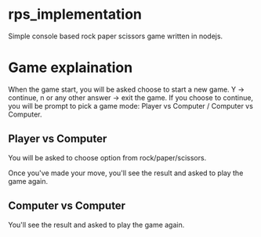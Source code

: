 # rps_implementation

Simple console based rock paper scissors game written in nodejs.

# Game explaination
When the game start, you will be asked choose to start a new game. Y -> continue, n or any other answer -> exit the game. If you choose to continue, you will be prompt to pick a game mode: Player vs Computer / Computer vs Computer.

## Player vs Computer
You will be asked to choose option from rock/paper/scissors.

Once you've made your move, you'll see the result and asked to play the game again.

## Computer vs Computer
You'll see the result and asked to play the game again.
